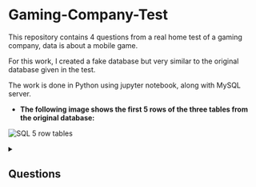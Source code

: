 # Gaming-Company-Test

This repository contains 4 questions from a real home test of a gaming company, data is about a mobile game.

For this work, I created a fake database but very similar to the original database given in the test.

The work is done in Python using jupyter notebook, along with MySQL server.

* **The following image shows the first 5 rows of the three tables from the original database:**

![SQL 5 row tables](https://user-images.githubusercontent.com/80172576/194295535-8666cd3b-29c5-48d8-9516-840e06f8bd2e.jpeg)

<details>
  <summary><h2>Questions</h2></summary>
  
1. Find the country with the ghighest total deposits amount (off all users combined). Your answer should include the country name (column name: "country_name") and the total amount (column name: "lifetime_deposit_amount").

2. Return the total number of sessions reported in raw_data (column name: "total_sessions"), and the number of sessions that included the activity: "village_completed" (column name: "village_comepleted_sessions"). Your answer should include a single row with two columns.

3. Return a list of all the paying users from the USA (users that had at least one purchase, column name: "user_id"), and the first item they purchased (column name: "purchased_item"). Order your answer by user id, descending.

4. For each coupon - report its ID (column name: "coupon_id"), the total price iOS users actually paid while it was active (column name: "total_deposits", rounded to 1 digit after the decimal), and the number of iOS users that paid while it was active (column name: "depositors"). Order your results by the amount paid, from the least to the most.
</details>


